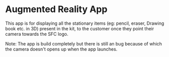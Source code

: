 # Augmented Reality App 

This app is for displaying all the stationary items (eg: pencil, eraser, Drawing book etc. in 3D) present in the kit, to the customer once they point their camera towards the SFC logo.

Note: The app is build completely but there is still an bug because of which the camera doesn't opens up when the app launches.
